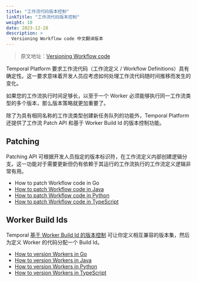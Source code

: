 ```yaml
---
title: "工作流代码版本控制"
linkTitle: "工作流代码版本控制"
weight: 10
date: 2023-12-28
description: >
  Versioning Workflow code 中文翻译版本
---
```



> 原文地址：[Versioning Workflow code](https://docs.temporal.io/workflows#workflow-versioning)

Temporal Platform 要求工作流代码（工作流定义 / Workflow Definitions）具有确定性。这一要求意味着开发人员应考虑如何处理工作流代码随时间推移而发生的变化。

如果您的工作流执行时间足够长，以至于一个 Worker 必须能够执行同一工作流类型的多个版本，那么版本策略就更加重要了。

除了为具有相同名称的工作流类型创建新任务队列的功能外，Temporal Platform还提供了工作流 Patch API 和基于 Worker Build Id 的版本控制功能。

## Patching

Patching API 可根据开发人员指定的版本标识符，在工作流定义内部创建逻辑分支。这一功能对于需要更新但仍有依赖于其运行的工作流执行的工作流定义逻辑非常有用。

- How to patch Workflow code in Go
- [How to patch Workflow code in Java](https://docs.temporal.io/dev-guide/java/versioning#patching)
- [How to patch Workflow code in Python](https://docs.temporal.io/dev-guide/python/versioning#python-sdk-patching-api)
- [How to patch Workflow code in TypeScript](https://docs.temporal.io/dev-guide/typescript/versioning#patching)

## Worker Build Ids

Temporal [基于 Worker Build Id 的版本控制](https://docs.temporal.io/workers#worker-versioning) 可让你定义相互兼容的版本集，然后为定义 Worker 的代码分配一个 Build Id。

- [How to version Workers in Go](https://docs.temporal.io/dev-guide/go/versioning#worker-versioning)
- [How to version Workers in Java](https://docs.temporal.io/dev-guide/java/versioning#worker-versioning)
- [How to version Workers in Python](https://docs.temporal.io/dev-guide/python/versioning#worker-versioning)
- [How to version Workers in TypeScript](https://docs.temporal.io/dev-guide/typescript/versioning#worker-versioning)
